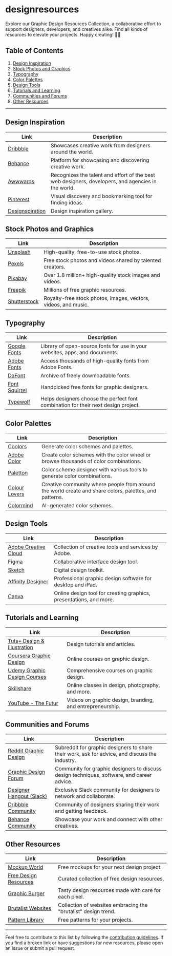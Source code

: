 # designresources
Explore our Graphic Design Resources Collection, a collaborative effort to support designers, developers, and creatives alike. Find all kinds of resources to elevate your projects. Happy creating! 🎨✨

## Table of Contents

1. [Design Inspiration](#design-inspiration)
2. [Stock Photos and Graphics](#stock-photos-and-graphics)
3. [Typography](#typography)
4. [Color Palettes](#color-palettes)
5. [Design Tools](#design-tools)
6. [Tutorials and Learning](#tutorials-and-learning)
7. [Communities and Forums](#communities-and-forums)
8. [Other Resources](#other-resources)

---

## Design Inspiration

| Link                                           | Description                                   |
| ---------------------------------------------- | --------------------------------------------- |
| [Dribbble](https://dribbble.com/)              | Showcases creative work from designers around the world. |
| [Behance](https://www.behance.net/)            | Platform for showcasing and discovering creative work. |
| [Awwwards](https://www.awwwards.com/)          | Recognizes the talent and effort of the best web designers, developers, and agencies in the world. |
| [Pinterest](https://www.pinterest.com/)        | Visual discovery and bookmarking tool for finding ideas. |
| [Designspiration](https://www.designspiration.com/) | Design inspiration gallery. |

## Stock Photos and Graphics

| Link                                           | Description                                   |
| ---------------------------------------------- | --------------------------------------------- |
| [Unsplash](https://unsplash.com/)              | High-quality, free-to-use stock photos.      |
| [Pexels](https://www.pexels.com/)              | Free stock photos and videos shared by talented creators. |
| [Pixabay](https://pixabay.com/)                | Over 1.8 million+ high-quality stock images and videos. |
| [Freepik](https://www.freepik.com/)            | Millions of free graphic resources.           |
| [Shutterstock](https://www.shutterstock.com/)  | Royalty-free stock photos, images, vectors, videos, and music. |

## Typography

| Link                                           | Description                                   |
| ---------------------------------------------- | --------------------------------------------- |
| [Google Fonts](https://fonts.google.com/)      | Library of open-source fonts for use in your websites, apps, and documents. |
| [Adobe Fonts](https://fonts.adobe.com/)        | Access thousands of high-quality fonts from Adobe Fonts. |
| [DaFont](https://www.dafont.com/)              | Archive of freely downloadable fonts.         |
| [Font Squirrel](https://www.fontsquirrel.com/) | Handpicked free fonts for graphic designers.  |
| [Typewolf](https://www.typewolf.com/)          | Helps designers choose the perfect font combination for their next design project. |

## Color Palettes

| Link                                           | Description                                   |
| ---------------------------------------------- | --------------------------------------------- |
| [Coolors](https://coolors.co/)                | Generate color schemes and palettes.         |
| [Adobe Color](https://color.adobe.com/)        | Create color schemes with the color wheel or browse thousands of color combinations. |
| [Paletton](https://paletton.com/)              | Color scheme designer with various tools to generate color combinations. |
| [Colour Lovers](https://www.colourlovers.com/) | Creative community where people from around the world create and share colors, palettes, and patterns. |
| [Colormind](http://colormind.io/)              | AI-generated color schemes.                  |

## Design Tools

| Link                                           | Description                                   |
| ---------------------------------------------- | --------------------------------------------- |
| [Adobe Creative Cloud](https://www.adobe.com/creativecloud.html) | Collection of creative tools and services by Adobe. |
| [Figma](https://www.figma.com/)                | Collaborative interface design tool.         |
| [Sketch](https://www.sketch.com/)              | Digital design toolkit.                      |
| [Affinity Designer](https://affinity.serif.com/en-us/designer/) | Professional graphic design software for desktop and iPad. |
| [Canva](https://www.canva.com/)                | Online design tool for creating graphics, presentations, and more. |

## Tutorials and Learning

| Link                                           | Description                                   |
| ---------------------------------------------- | --------------------------------------------- |
| [Tuts+ Design & Illustration](https://design.tutsplus.com/) | Design tutorials and articles.               |
| [Coursera Graphic Design](https://www.coursera.org/browse/arts-and-humanities/graphic-design) | Online courses on graphic design.            |
| [Udemy Graphic Design Courses](https://www.udemy.com/topic/graphic-design/) | Comprehensive courses on graphic design.    |
| [Skillshare](https://www.skillshare.com/)      | Online classes in design, photography, and more. |
| [YouTube - The Futur](https://www.youtube.com/user/TheSkoolRocks) | Videos on graphic design, branding, and entrepreneurship. |

## Communities and Forums

| Link                                           | Description                                   |
| ---------------------------------------------- | --------------------------------------------- |
| [Reddit Graphic Design](https://www.reddit.com/r/graphic_design/) | Subreddit for graphic designers to share their work, ask for advice, and discuss the industry. |
| [Graphic Design Forum](https://www.graphicdesignforum.com/) | Community for graphic designers to discuss design techniques, software, and career advice. |
| [Designer Hangout (Slack)](https://www.designerhangout.co/) | Exclusive Slack community for designers to network and collaborate. |
| [Dribbble Community](https://dribbble.com/community) | Community of designers sharing their work and getting feedback. |
| [Behance Community](https://www.behance.net/galleries) | Showcase your work and connect with other creatives. |

## Other Resources

| Link                                           | Description                                   |
| ---------------------------------------------- | --------------------------------------------- |
| [Mockup World](https://www.mockupworld.co/)    | Free mockups for your next design project.   |
| [Free Design Resources](https://freedesignresources.net/) | Curated collection of free design resources. |
| [Graphic Burger](http://graphicburger.com/)    | Tasty design resources made with care for each pixel. |
| [Brutalist Websites](https://brutalistwebsites.com/) | Collection of websites embracing the "brutalist" design trend. |
| [Pattern Library](http://thepatternlibrary.com/) | Free patterns for your projects.             |

---

Feel free to contribute to this list by following the [contribution guidelines](CONTRIBUTING.md). If you find a broken link or have suggestions for new resources, please open an issue or submit a pull request.
